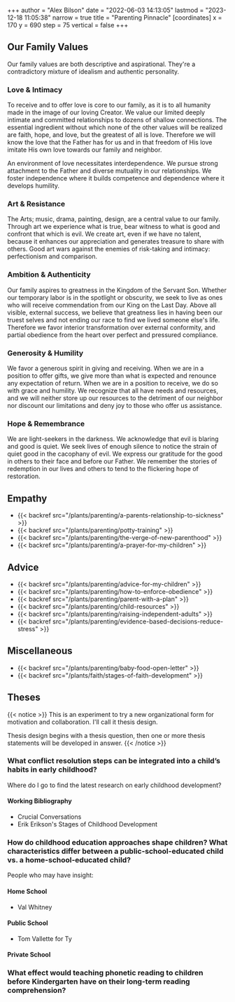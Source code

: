 +++
author = "Alex Bilson"
date = "2022-06-03 14:13:05"
lastmod = "2023-12-18 11:05:38"
narrow = true
title = "Parenting Pinnacle"
[coordinates]
    x = 170
    y = 690
    step = 75
    vertical = false
+++

## Our Family Values

Our family values are both descriptive and aspirational. They're a contradictory mixture of idealism and authentic personality.

### Love & Intimacy

To receive and to offer love is core to our family, as it is to all humanity made in the image of our loving Creator. We value our limited deeply intimate and committed relationships to dozens of shallow connections. The essential ingredient without which none of the other values will be realized are faith, hope, and love, but the greatest of all is love. Therefore we will know the love that the Father has for us and in that freedom of His love imitate His own love towards our family and neighbor.

An environment of love necessitates interdependence. We pursue strong attachment to the Father and diverse mutuality in our relationships. We foster independence where it builds competence and dependence where it develops humility.

### Art & Resistance

The Arts; music, drama, painting, design, are a central value to our family. Through art we experience what is true, bear witness to what is good and confront that which is evil. We create art, even if we have no talent, because it enhances our appreciation and generates treasure to share with others. Good art wars against the enemies of risk-taking and intimacy: perfectionism and comparison.

### Ambition & Authenticity

Our family aspires to greatness in the Kingdom of the Servant Son. Whether our temporary labor is in the spotlight or obscurity, we seek to live as ones who will receive commendation from our King on the Last Day. Above all visible, external success, we believe that greatness lies in having been our truest selves and not ending our race to find we lived someone else's life. Therefore we favor interior transformation over external conformity, and partial obedience from the heart over perfect and pressured compliance.

### Generosity & Humility

We favor a generous spirit in giving and receiving. When we are in a position to offer gifts, we give more than what is expected and renounce any expectation of return. When we are in a position to receive, we do so with grace and humility. We recognize that all have needs and resources, and we will neither store up our resources to the detriment of our neighbor nor discount our limitations and deny joy to those who offer us assistance.

### Hope & Remembrance

We are light-seekers in the darkness. We acknowledge that evil is blaring and good is quiet. We seek lives of enough silence to notice the strain of quiet good in the cacophany of evil. We express our gratitude for the good in others to their face and before our Father. We remember the stories of redemption in our lives and others to tend to the flickering hope of restoration.

## Empathy

- {{< backref src="/plants/parenting/a-parents-relationship-to-sickness" >}}
- {{< backref src="/plants/parenting/potty-training" >}}
- {{< backref src="/plants/parenting/the-verge-of-new-parenthood" >}}
- {{< backref src="/plants/parenting/a-prayer-for-my-children" >}}

## Advice

- {{< backref src="/plants/parenting/advice-for-my-children" >}}
- {{< backref src="/plants/parenting/how-to-enforce-obedience" >}}
- {{< backref src="/plants/parenting/parent-with-a-plan" >}}
- {{< backref src="/plants/parenting/child-resources" >}}
- {{< backref src="/plants/parenting/raising-independent-adults" >}}
- {{< backref src="/plants/parenting/evidence-based-decisions-reduce-stress" >}}

## Miscellaneous

- {{< backref src="/plants/parenting/baby-food-open-letter" >}}
- {{< backref src="/plants/faith/stages-of-faith-development" >}}

## Theses

{{< notice >}}
This is an experiment to try a new organizational form for motivation and collaboration. I'll call it thesis design.

Thesis design begins with a thesis question, then one or more thesis statements will be developed in answer.
{{< /notice >}}

### What conflict resolution steps can be integrated into a child’s habits in early childhood?

Where do I go to find the latest research on early childhood development?

#### Working Bibliography

- Crucial Conversations
- Erik Erikson's Stages of Childhood Development

### How do childhood education approaches shape children? What characteristics differ between a public-school-educated child vs. a home-school-educated child?

People who may have insight:

#### Home School
- Val Whitney

#### Public School
- Tom Vallette for Ty

#### Private School

### What effect would teaching phonetic reading to children before Kindergarten have on their long-term reading comprehension?
